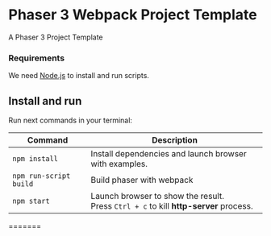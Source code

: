 # Phaser 3 Webpack Project Template

A Phaser 3 Project Template

### Requirements

We need [Node.js](https://nodejs.org) to install and run scripts.

## Install and run

Run next commands in your terminal:

| Command | Description |
|---------|-------------|
| `npm install` | Install dependencies and launch browser with examples.|
| `npm run-script build` | Build phaser with webpack |
| `npm start` | Launch browser to show the result. <br> Press `Ctrl + c` to kill **http-server** process. |
=======
